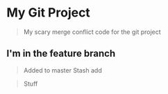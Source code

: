 # My Git Project

> My scary merge conflict code for the git project

## I'm in the feature branch

> Added to master
> Stash add


> Stuff
